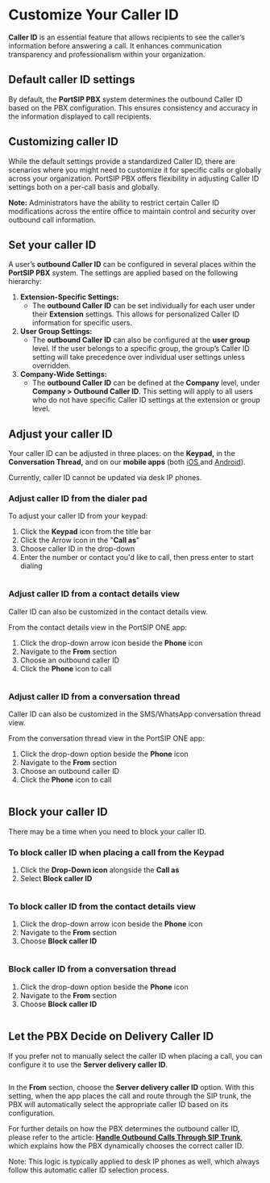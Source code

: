 # Customize Your Caller ID

**Caller ID** is an essential feature that allows recipients to see the caller’s information before answering a call. It enhances communication transparency and professionalism within your organization.

## Default caller ID settings

By default, the **PortSIP PBX** system determines the outbound Caller ID based on the PBX configuration. This ensures consistency and accuracy in the information displayed to call recipients.

## Customizing caller ID

While the default settings provide a standardized Caller ID, there are scenarios where you might need to customize it for specific calls or globally across your organization. PortSIP PBX offers flexibility in adjusting Caller ID settings both on a per-call basis and globally.

**Note:** Administrators have the ability to restrict certain Caller ID modifications across the entire office to maintain control and security over outbound call information.

## Set your caller ID

A user’s **outbound Caller ID** can be configured in several places within the **PortSIP PBX** system. The settings are applied based on the following hierarchy:

1. **Extension-Specific Settings:**
   * The **outbound Caller ID** can be set individually for each user under their **Extension** settings. This allows for personalized Caller ID information for specific users.
2. **User Group Settings:**
   * The **outbound Caller ID** can also be configured at the **user group** level. If the user belongs to a specific group, the group’s Caller ID setting will take precedence over individual user settings unless overridden.
3. **Company-Wide Settings:**
   * The **outbound Caller ID** can be defined at the **Company** level, under **Company > Outbound Caller ID**. This setting will apply to all users who do not have specific Caller ID settings at the extension or group level.

## Adjust your caller ID <a href="#adjust-your-caller-id" id="adjust-your-caller-id"></a>

Your caller ID can be adjusted in three places: on the **Keypad,** in the **Conversation Thread,** and on our **mobile apps** (both [iOS ](https://www.portsip.com/portsip-one/)and [Android](https://www.portsip.com/portsip-one/)).

Currently, caller ID cannot be updated via desk IP phones.

### Adjust caller ID from the dialer pad <a href="#adjust-caller-id-from-the-main-dialer" id="adjust-caller-id-from-the-main-dialer"></a>

To adjust your caller ID from your keypad:

1. Click the **Keypad** icon from the title bar
2. Click the Arrow icon in the "**Call as**"&#x20;
3. Choose caller ID in the drop-down
4. Enter the number or contact you'd like to call, then press enter to start dialing

<figure><img src="../../.gitbook/assets/caller_id_1.png" alt=""><figcaption></figcaption></figure>

### Adjust caller ID from a contact details view  <a href="#adjust-caller-id-from-a-conversation-thread" id="adjust-caller-id-from-a-conversation-thread"></a>

Caller ID can also be customized in the contact details view.&#x20;

From the contact details view in the PortSIP ONE app:

1. Click the drop-down arrow icon beside the **Phone** icon&#x20;
2. Navigate to the **From** section
3. Choose an outbound caller ID
4. Click the **Phone** icon to call

<figure><img src="../../.gitbook/assets/caller_id_2.png" alt=""><figcaption></figcaption></figure>

### Adjust caller ID from a conversation thread  <a href="#adjust-caller-id-from-a-conversation-thread" id="adjust-caller-id-from-a-conversation-thread"></a>

Caller ID can also be customized in the SMS/WhatsApp conversation thread view.&#x20;

From the conversation thread view in the PortSIP ONE app:

1. Click the drop-down option beside the **Phone** icon&#x20;
2. Navigate to the **From** section
3. Choose an outbound caller ID
4. Click the **Phone** icon to call

<figure><img src="../../.gitbook/assets/caller_id_3.png" alt=""><figcaption></figcaption></figure>

## Block your caller ID <a href="#block-your-caller-id" id="block-your-caller-id"></a>

There may be a time when you need to block your caller ID.&#x20;

### To block caller ID when placing a call from the Keypad

1. Click the **Drop-Down icon** alongside the **Call as**
2. Select **Block caller ID**

<figure><img src="../../.gitbook/assets/caller_id_4.png" alt=""><figcaption></figcaption></figure>

### To block caller ID from the contact details view

1. Click the drop-down arrow icon beside the **Phone** icon&#x20;
2. Navigate to the **From** section
3. Choose **Block caller ID**

<figure><img src="../../.gitbook/assets/caller_id_5.png" alt=""><figcaption></figcaption></figure>

### Block caller ID from a conversation thread  <a href="#adjust-caller-id-from-a-conversation-thread" id="adjust-caller-id-from-a-conversation-thread"></a>

1. Click the drop-down option beside the **Phone** icon&#x20;
2. Navigate to the **From** section
3. Choose **Block caller ID**

<figure><img src="../../.gitbook/assets/caller_id_6.png" alt=""><figcaption></figcaption></figure>

## Let the PBX Decide on Delivery Caller ID

If you prefer not to manually select the caller ID when placing a call, you can configure it to use the **Server delivery caller ID**.

<figure><img src="../../.gitbook/assets/caller_id_7.png" alt=""><figcaption></figcaption></figure>

In the **From** section, choose the **Server delivery caller ID** option. With this setting, when the app places the call and route through the SIP trunk,  the PBX will automatically select the appropriate caller ID based on its configuration.

For further details on how the PBX determines the outbound caller ID, please refer to the article: [**Handle Outbound Calls Through SIP Trunk**](../../portsip-communications-solution/portsip-pbx-administration-guide/7-trunk-management/handle-outbound-calls-through-sip-trunk.md#outboundcallerid), which explains how the PBX dynamically chooses the correct caller ID.

Note: This logic is typically applied to desk IP phones as well, which always follow this automatic caller ID selection process.

